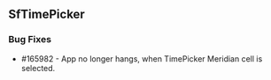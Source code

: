 ## SfTimePicker

### Bug Fixes


* \#165982 - App no longer hangs, when TimePicker Meridian cell is selected.



